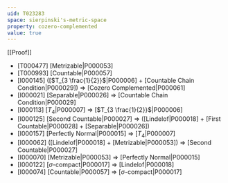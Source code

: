 ```yaml
---
uid: T023283
space: sierpinski's-metric-space
property: cozero-complemented
value: true
---
```

[[Proof]]

* [T000477] [Metrizable|P000053]
* [T000993] [Countable|P000057]
* [I000145] ([$T_{3 \frac{1}{2}}$|P000006] + [Countable Chain Condition|P000029]) => [Cozero Complemented|P000061]
* [I000021] [Separable|P000026] => [Countable Chain Condition|P000029]
* [I000113] [$T_4$|P000007] => [$T_{3 \frac{1}{2}}$|P000006]
* [I000125] [Second Countable|P000027] => ([Lindelof|P000018] + [First Countable|P000028] + [Separable|P000026])
* [I000157] [Perfectly Normal|P000015] => [$T_4$|P000007]
* [I000062] ([Lindelof|P000018] + [Metrizable|P000053]) => [Second Countable|P000027]
* [I000070] [Metrizable|P000053] => [Perfectly Normal|P000015]
* [I000122] [$\sigma$-compact|P000017] => [Lindelof|P000018]
* [I000074] [Countable|P000057] => [$\sigma$-compact|P000017]

